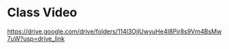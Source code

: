 # Class Video
https://drive.google.com/drive/folders/114l3OjlUwyuHe4I8Pir8s9Vm4BsMw7uW?usp=drive_link
